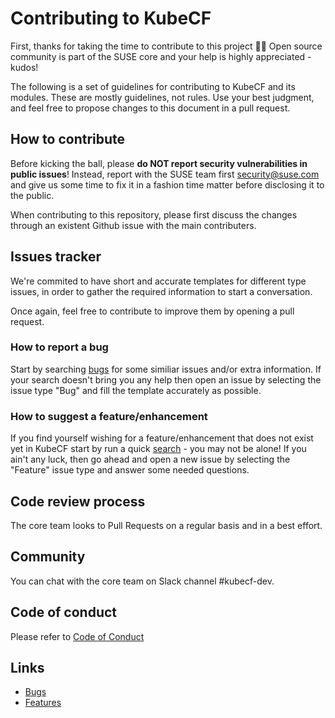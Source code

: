 # Contributing to KubeCF

First, thanks for taking the time to contribute to this project 💪🥳 Open source community is part of the SUSE core and your help is highly appreciated - kudos!

The following is a set of guidelines for contributing to KubeCF and its modules. These are mostly guidelines, not rules. Use your best judgment, and feel free to propose changes to this document in a pull request.

## How to contribute

Before kicking the ball, please **do NOT report security vulnerabilities in public issues**! Instead, report with the SUSE team first <security@suse.com> and give us some time to fix it in a fashion time matter before disclosing it to the public.

When contributing to this repository, please first discuss the changes through an existent Github issue with the main contributers.

## Issues tracker

We're commited to have short and accurate templates for different type issues, in order to gather the required information to start a conversation.

Once again, feel free to contribute to improve them by opening a pull request.

### How to report a bug

Start by searching [bugs][1] for some similiar issues and/or extra information. If your search doesn't bring you any help then open an issue by selecting the issue type "Bug" and fill the template accurately as possible.

### How to suggest a feature/enhancement

If you find yourself wishing for a feature/enhancement that does not exist yet in KubeCF start by run a quick [search][2] - you may not be alone! If you ain't any luck, then go ahead and open a new issue by selecting the "Feature" issue type and answer some needed questions.

## Code review process

The core team looks to Pull Requests on a regular basis and in a best effort.

## Community

You can chat with the core team on Slack channel #kubecf-dev.

## Code of conduct

Please refer to [Code of Conduct](code-of-conduct.md)

## Links

- [Bugs][1]
- [Features][2]

[1]: https://github.com/issues?utf8=%E2%9C%93&q=repo%3ASUSE%2Fkubecf+is%3Aopen+is%3Aissue+label%3A%22bug+%F0%9F%90%9B%22

[2]: https://github.com/issues?utf8=%E2%9C%93&q=repo%3ASUSE%2Fkubecf+is%3Aissue+label%3A%22enhancement+%E2%9C%A8%22
